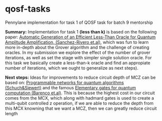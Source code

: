 # qosf-tasks
Pennylane implementation for task 1 of QOSF task for batch 9 mentorship

**Summary:**
Implementation for task 1 **(less than k)** is based on the following paper: [Automatic Generation of an Efficient Less-Than
Oracle for Quantum Amplitude Amplification, (Sanchez-Rivero et.al)](https://arxiv.org/pdf/2303.07120.pdf), which was fun to learn more in-depth about the Grover algorithm and the challenge of creating oracles. In my submission we explore the effect of the number of grover iterations, as well as set the stage with simpler single solution oracle. For this task we basically create a less-than-k oracle and find an appropiate number of iterations, which we ought to generalize as next steps).


**Next steps:**
Ideas for improvements to reduce circuit depth of MCZ can be based on: [Programmable networks for quantum algorithms
(Schuch&Siewert)](https://arxiv.org/abs/quant-ph/0303063) and the famous [Elementary gates for quantum computation (Barenco et.al)](https://arxiv.org/pdf/quant-ph/9503016.pdf). This is because the highest cost in our circuit comes from the MCX, which along with hadmard gates is used to create a multi-qubit controlled z operation, if we are able to reduce the depth from this MCX knowning that we want a MCZ, then we can greatly reduce circuit length

